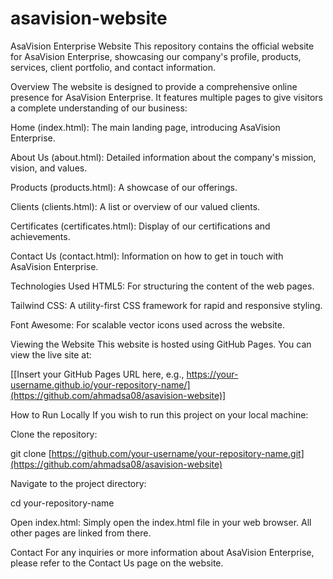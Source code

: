 # asavision-website

AsaVision Enterprise Website
This repository contains the official website for AsaVision Enterprise, showcasing our company's profile, products, services, client portfolio, and contact information.

Overview
The website is designed to provide a comprehensive online presence for AsaVision Enterprise. It features multiple pages to give visitors a complete understanding of our business:

Home (index.html): The main landing page, introducing AsaVision Enterprise.

About Us (about.html): Detailed information about the company's mission, vision, and values.

Products (products.html): A showcase of our offerings.

Clients (clients.html): A list or overview of our valued clients.

Certificates (certificates.html): Display of our certifications and achievements.

Contact Us (contact.html): Information on how to get in touch with AsaVision Enterprise.

Technologies Used
HTML5: For structuring the content of the web pages.

Tailwind CSS: A utility-first CSS framework for rapid and responsive styling.

Font Awesome: For scalable vector icons used across the website.

Viewing the Website
This website is hosted using GitHub Pages. You can view the live site at:

[[Insert your GitHub Pages URL here, e.g., https://your-username.github.io/your-repository-name/](https://github.com/ahmadsa08/asavision-website)]

How to Run Locally
If you wish to run this project on your local machine:

Clone the repository:

git clone [https://github.com/your-username/your-repository-name.git](https://github.com/ahmadsa08/asavision-website)

Navigate to the project directory:

cd your-repository-name

Open index.html: Simply open the index.html file in your web browser. All other pages are linked from there.

Contact
For any inquiries or more information about AsaVision Enterprise, please refer to the Contact Us page on the website.
